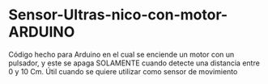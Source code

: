 # Sensor-Ultras-nico-con-motor-ARDUINO
Código hecho para Arduino en el cual se enciende un motor con un pulsador, y este se apaga SOLAMENTE cuando detecte una distancia entre 0 y 10 Cm. Útil cuando se quiere utilizar como sensor de movimiento
